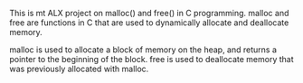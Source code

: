 This is mt ALX project on malloc() and free() in C programming.
malloc and free are functions in C that are used to dynamically allocate and deallocate memory.

malloc is used to allocate a block of memory on the heap, and returns a pointer to the beginning of the block.
free is used to deallocate memory that was previously allocated with malloc. 
